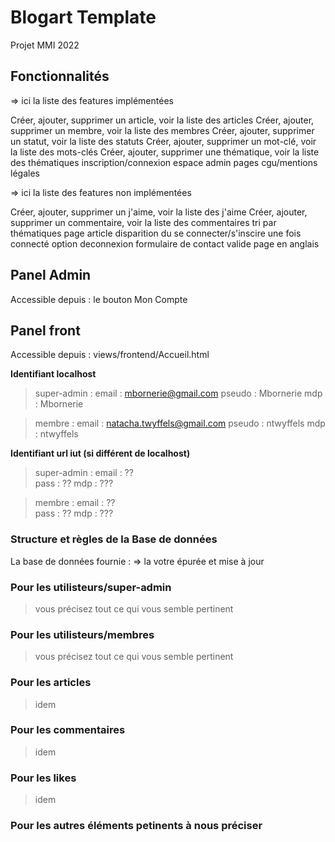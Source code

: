 # Blogart Template
Projet MMI 2022

## Fonctionnalités

=> ici la liste des features implémentées

Créer, ajouter, supprimer un article, voir la liste des articles
Créer, ajouter, supprimer un membre, voir la liste des membres
Créer, ajouter, supprimer un statut, voir la liste des statuts 
Créer, ajouter, supprimer un mot-clé, voir la liste des mots-clés
Créer, ajouter, supprimer une thématique, voir la liste des thématiques
inscription/connexion
espace admin
pages cgu/mentions légales

=> ici la liste des features non implémentées

Créer, ajouter, supprimer un j'aime, voir la liste des j'aime
Créer, ajouter, supprimer un commentaire, voir la liste des commentaires
tri par thématiques
page article
disparition du se connecter/s'inscire une fois connecté 
option deconnexion
formulaire de contact valide
page en anglais 


## Panel Admin

Accessible depuis : le bouton Mon Compte 

## Panel front

Accessible depuis : views/frontend/Accueil.html

**Identifiant localhost**

> super-admin :
> email : mbornerie@gmail.com
pseudo : Mbornerie
> mdp : Mbornerie

> membre :
> email : natacha.twyffels@gmail.com
> pseudo : ntwyffels
> mdp : ntwyffels

**Identifiant url iut (si différent de localhost)**

> super-admin :
> email : ??  
> pass : ??
> mdp : ???  

> membre :
> email : ??  
> pass : ??
> mdp : ???  

### Structure et règles de la Base de données

La base de données fournie :
=> la votre épurée et mise à jour

### Pour les utilisteurs/super-admin

> vous précisez tout ce qui vous semble pertinent

### Pour les utilisteurs/membres

> vous précisez tout ce qui vous semble pertinent

### Pour les articles

> idem

### Pour les commentaires

> idem

### Pour les likes

> idem

### Pour les autres éléments petinents à nous préciser